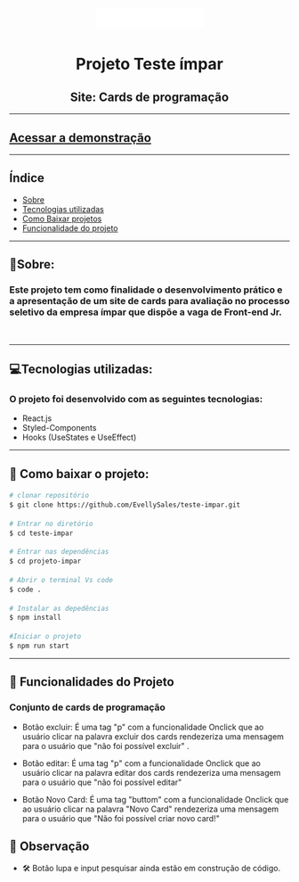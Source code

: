 
<h1 align="center">
<img src="./image/logo.png" />
</h1>

<h1 align="center">Projeto Teste ímpar</h1>
<h2 align="center">Site: Cards de programação</h2>

---

<h2 >
<a href="https://teste-impar-evelly.surge.sh/">Acessar a demonstração</a>
</h2>

---

## Índice
- [Sobre](#-sobre)
- [Tecnologias utilizadas](#-tecnologias-utilizadas)
- [Como Baixar projetos](#-como-baixar-o-projeto)
- [Funcionalidade do projeto](#-funcionalidades-do-projeto)
---

## 📃Sobre:

### Este projeto tem como finalidade o desenvolvimento prático e a apresentação de um site de cards para avaliação no **processo seletivo da empresa ímpar**  que dispõe a vaga de Front-end Jr.
<br>

---

## 💻Tecnologias utilizadas:

### O projeto foi desenvolvido com as seguintes tecnologias:

* React.js
* Styled-Components
* Hooks (UseStates e UseEffect)

---

## 📂 Como baixar o projeto:

```bash
# clonar repositório
$ git clone https://github.com/EvellySales/teste-impar.git

# Entrar no diretório
$ cd teste-impar

# Entrar nas dependências
$ cd projeto-impar

# Abrir o terminal Vs code 
$ code .

# Instalar as depedências
$ npm install

#Iniciar o projeto
$ npm run start
```

---

## 🔗 Funcionalidades do Projeto


### Conjunto de cards de programação 

- Botão excluir:
É uma tag "p" com a funcionalidade Onclick que ao usuário clicar na palavra excluir dos cards rendezeriza uma mensagem para o usuário que "não foi possível excluir" .

- Botão editar:
É uma tag "p" com a funcionalidade Onclick que ao usuário clicar na palavra editar dos cards rendezeriza uma mensagem para o usuário que "não foi possível editar" 

- Botão Novo Card:
É uma tag "buttom" com a funcionalidade Onclick que ao usuário clicar na palavra "Novo Card" rendezeriza uma mensagem para o usuário que "Não foi possível criar novo card!" 

## 📢 Observação
- 🛠 Botão lupa e input pesquisar ainda estão em construção de código. 